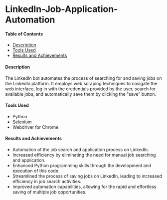 # LinkedIn-Job-Application-Automation

#### Table of Contents
- [Description](#description)
- [Tools Used](#tools-used)
- [Results and Achievements](#results-and-achievements)

#### Description
The LinkedIn bot automates the process of searching for and saving jobs on the LinkedIn platform. It employs web scraping techniques to navigate the web interface, log in with the credentials provided by the user, search for available jobs, and automatically save them by clicking the "save" button.

#### Tools Used
- Python
- Selenium
- Webdriver for Chrome

#### Results and Achievements
- Automation of the job search and application process on LinkedIn.
- Increased efficiency by eliminating the need for manual job searching and application.
- Enhanced Python programming skills through the development and execution of this code.
- Streamlined the process of saving jobs on LinkedIn, leading to increased efficiency in job search activities.
- Improved automation capabilities, allowing for the rapid and effortless saving of multiple job opportunities.
